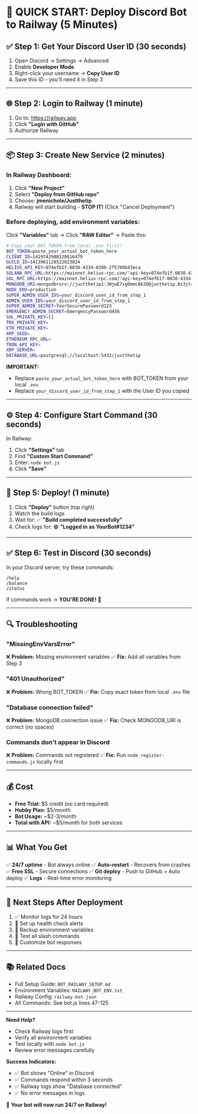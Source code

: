 # 🚀 QUICK START: Deploy Discord Bot to Railway (5 Minutes)

## ✅ Step 1: Get Your Discord User ID (30 seconds)
1. Open Discord → Settings → Advanced
2. Enable **Developer Mode**
3. Right-click your username → **Copy User ID**
4. Save this ID - you'll need it in Step 3

---

## 🌐 Step 2: Login to Railway (1 minute)
1. Go to: https://railway.app
2. Click **"Login with GitHub"**
3. Authorize Railway

---

## 📦 Step 3: Create New Service (2 minutes)

### In Railway Dashboard:
1. Click **"New Project"**
2. Select **"Deploy from GitHub repo"**
3. Choose: **jmenichole/Justthetip**
4. Railway will start building - **STOP IT!** (Click "Cancel Deployment")

### Before deploying, add environment variables:

Click **"Variables"** tab → Click **"RAW Editor"** → Paste this:

```bash
# Copy your BOT_TOKEN from local .env first!
BOT_TOKEN=paste_your_actual_bot_token_here
CLIENT_ID=1419742988128616479
GUILD_ID=1413961128522023024
HELIUS_API_KEY=074efb1f-0838-4334-839b-2f5780b43eca
SOLANA_RPC_URL=https://mainnet.helius-rpc.com/?api-key=074efb1f-0838-4334-839b-2f5780b43eca
SOL_RPC_URL=https://mainnet.helius-rpc.com/?api-key=074efb1f-0838-4334-839b-2f5780b43eca
MONGODB_URI=mongodb+srv://justthetip1:JWjwE7xgOmmc6k3O@justhetip.0z3jtr.mongodb.net/?retryWrites=true&w=majority
NODE_ENV=production
SUPER_ADMIN_USER_IDS=your_discord_user_id_from_step_1
ADMIN_USER_IDS=your_discord_user_id_from_step_1
SUPER_ADMIN_SECRET=YourSecurePassword123
EMERGENCY_ADMIN_SECRET=EmergencyPassword456
SOL_PRIVATE_KEY=[]
TRX_PRIVATE_KEY=
ETH_PRIVATE_KEY=
XRP_SEED=
ETHEREUM_RPC_URL=
TRON_API_KEY=
XRP_SERVER=
DATABASE_URL=postgresql://localhost:5432/justthetip
```

**IMPORTANT:** 
- Replace `paste_your_actual_bot_token_here` with BOT_TOKEN from your local `.env`
- Replace `your_discord_user_id_from_step_1` with the User ID you copied

---

## ⚙️ Step 4: Configure Start Command (30 seconds)

In Railway:
1. Click **"Settings"** tab
2. Find **"Custom Start Command"**
3. Enter: `node bot.js`
4. Click **"Save"**

---

## 🚀 Step 5: Deploy! (1 minute)

1. Click **"Deploy"** button (top right)
2. Watch the build logs
3. Wait for: ✅ **"Build completed successfully"**
4. Check logs for: 🟢 **"Logged in as YourBot#1234"**

---

## ✅ Step 6: Test in Discord (30 seconds)

In your Discord server, try these commands:
```
/help
/balance
/status
```

If commands work → **YOU'RE DONE!** 🎉

---

## 🔍 Troubleshooting

### "MissingEnvVarsError"
❌ **Problem:** Missing environment variables
✅ **Fix:** Add all variables from Step 3

### "401 Unauthorized"
❌ **Problem:** Wrong BOT_TOKEN
✅ **Fix:** Copy exact token from local `.env` file

### "Database connection failed"
❌ **Problem:** MongoDB connection issue
✅ **Fix:** Check MONGODB_URI is correct (no spaces)

### Commands don't appear in Discord
❌ **Problem:** Commands not registered
✅ **Fix:** Run `node register-commands.js` locally first

---

## 💰 Cost

- **Free Trial:** $5 credit (no card required)
- **Hobby Plan:** $5/month
- **Bot Usage:** ~$2-3/month
- **Total with API:** ~$5/month for both services

---

## 📊 What You Get

✅ **24/7 uptime** - Bot always online
✅ **Auto-restart** - Recovers from crashes
✅ **Free SSL** - Secure connections
✅ **Git deploy** - Push to GitHub = Auto deploy
✅ **Logs** - Real-time error monitoring

---

## 🎯 Next Steps After Deployment

1. ✅ Monitor logs for 24 hours
2. 🔔 Set up health check alerts
3. 💾 Backup environment variables
4. 📱 Test all slash commands
5. 🎨 Customize bot responses

---

## 📚 Related Docs

- Full Setup Guide: `BOT_RAILWAY_SETUP.md`
- Environment Variables: `RAILWAY_BOT_ENV.txt`
- Railway Config: `railway-bot.json`
- All Commands: See bot.js lines 47-125

---

**Need Help?**
- Check Railway logs first
- Verify all environment variables
- Test locally with `node bot.js`
- Review error messages carefully

**Success Indicators:**
- ✅ Bot shows "Online" in Discord
- ✅ Commands respond within 3 seconds
- ✅ Railway logs show "Database connected"
- ✅ No error messages in logs

🎉 **Your bot will now run 24/7 on Railway!**
